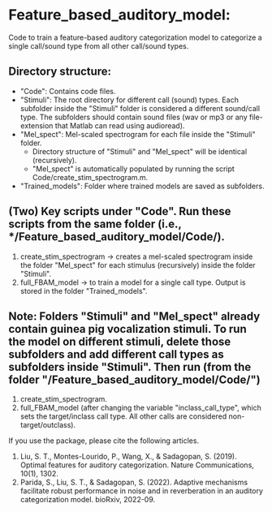 # Feature_based_auditory_model: 
Code to train a feature-based auditory categorization model to categorize a single call/sound type from all other call/sound types. 

## Directory structure: 
* "Code": Contains code files. 
* "Stimuli": The root directory for different call (sound) types. Each subfolder inside the "Stimuli" folder is considered a different sound/call type. The subfolders should contain sound files (wav or mp3 or any file-extension that Matlab can read using audioread). 
* "Mel_spect": Mel-scaled spectrogram for each file inside the "Stimuli" folder. 
    * Directory structure of "Stimuli" and "Mel_spect" will be identical (recursively). 
    * "Mel_spect" is automatically populated by running the script Code/create_stim_spectrogram.m.
* "Trained_models": Folder where trained models are saved as subfolders. 

## (Two) Key scripts under "Code". Run these scripts from the same folder (i.e., */Feature_based_auditory_model/Code/).
1. create_stim_spectrogram -> creates a mel-scaled spectrogram inside the folder "Mel_spect" for each stimulus (recursively) inside the folder "Stimuli". 
2. full_FBAM_model -> to train a model for a single call type. Output is stored in the folder "Trained_models".  

## Note: Folders "Stimuli" and "Mel_spect" already contain guinea pig vocalization stimuli. To run the model on different stimuli, delete those subfolders and add different call types as subfolders inside "Stimuli". Then run (from the folder "/Feature_based_auditory_model/Code/")
1. create_stim_spectrogram. 
2. full_FBAM_model (after changing the variable "inclass_call_type", which sets the target/inclass call type. All other calls are considered non-target/outclass). 

If you use the package, please cite the following articles. 
1. Liu, S. T., Montes-Lourido, P., Wang, X., & Sadagopan, S. (2019). Optimal features for auditory categorization. Nature Communications, 10(1), 1302.
2. Parida, S., Liu, S. T., & Sadagopan, S. (2022). Adaptive mechanisms facilitate robust performance in noise and in reverberation in an auditory categorization model. bioRxiv, 2022-09.

